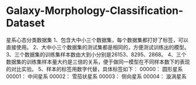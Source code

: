 # Galaxy-Morphology-Classification-Dataset
星系心态分类数据集
1、包含大中小三个数据集，每个数据集都打好了标签，可以直接使用。
2、大中小三个数据集的测试集都是相同的，方便测试训练出的模型。
3、三个数据集的训练集样本数由大到小分别是26153、8295、2868。
4、三个数据集的训练集样本量大约是三倍的关系，便于做同一模型在不同样本数下的表现的对比实验。
5、样本的标签用数字代替，具体标签如下：
00000： 圆形星系
00001： 中间星系 
00002： 雪茄状星系 
00003： 侧向星系 
00004： 漩涡星系 
